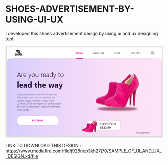 # SHOES-ADVERTISEMENT-BY-USING-UI-UX

I developed this shoes advertisement design by using ui and ux designing tool.

![image alt](https://github.com/sarthakbansal2004/SHOES-ADVERTISEMENT-BY-USING-UI-UX/blob/8fba737981ff7c9fe14816ca23c152120737c17a/Capture.PNG)

LINK TO DOWNLOAD THIS DESIGN : https://www.mediafire.com/file/j926ncp3kh27j70/SAMPLE_OF_UI_AND_UX__DESIGN.xd/file

